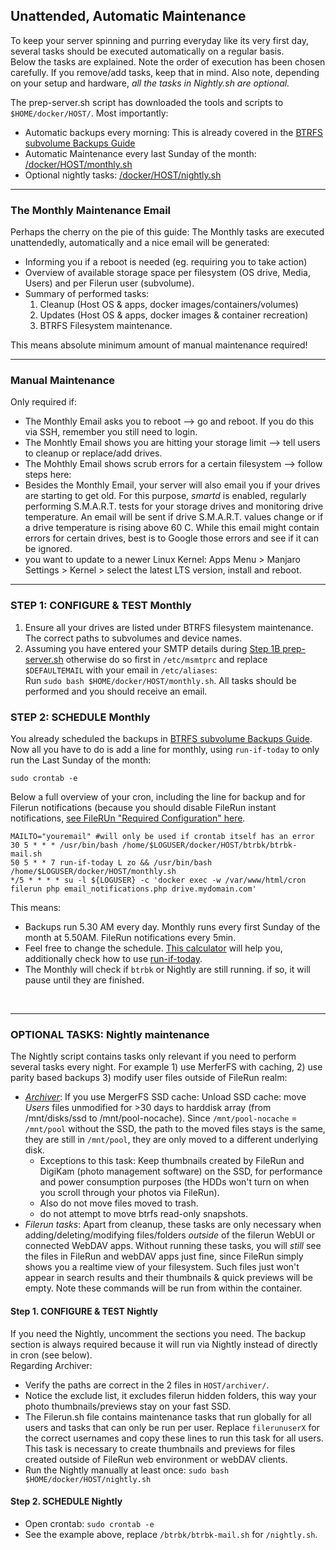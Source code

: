 ## Unattended, Automatic Maintenance

To keep your server spinning and purring everyday like its very first day, several tasks should be executed automatically on a regular basis.  
Below the tasks are explained. Note the order of execution has been chosen carefully. If you remove/add tasks, keep that in mind. Also note, depending on your setup and hardware, *all the tasks in Nightly.sh are optional.*

The prep-server.sh script has downloaded the tools and scripts to `$HOME/docker/HOST/`. Most importantly: 
- Automatic backups every morning: This is already covered in the [BTRFS subvolume Backups Guide](https://github.com/zilexa/Homeserver/tree/master/backup-strategy#ii-configure-subvolume-backups-via-btrbk)
- Automatic Maintenance every last Sunday of the month: [/docker/HOST/monthly.sh](https://github.com/zilexa/Homeserver/blob/master/docker/HOST/monthly.sh)
- Optional nightly tasks: [/docker/HOST/nightly.sh](https://github.com/zilexa/Homeserver/blob/master/docker/HOST/nightly.sh)

***
### The Monthly Maintenance Email
Perhaps the cherry on the pie of this guide: The Monthly tasks are executed unattendedly, automatically and a nice email will be generated: 
- Informing you if a reboot is needed (eg. requiring you to take action)
- Overview of available storage space per filesystem (OS drive, Media, Users) and per Filerun user (subvolume). 
- Summary of performed tasks: 
    1. Cleanup (Host OS & apps, docker images/containers/volumes)
    2. Updates (Host OS & apps, docker images & container recreation)
    3. BTRFS Filesystem maintenance. 

This means absolute minimum amount of manual maintenance required! 
***

### Manual Maintenance
Only required if:
- The Monthly Email asks you to reboot --> go and reboot. If you do this via SSH, remember you still need to login.
- The Monhtly Email shows you are hitting your storage limit --> tell users to cleanup or replace/add drives.
- The Mohthly Email shows scrub errors for a certain filesystem --> follow steps here:
- Besides the Monthly Email, your server will also email you if your drives are starting to get old. For this purpose, *smartd* is enabled, regularly performing S.M.A.R.T. tests for your storage drives and monitoring drive temperature. An email will be sent if drive S.M.A.R.T. values change or if a drive temperature is rising above 60 C. While this email might contain errors for certain drives, best is to Google those errors and see if it can be ignored. 
- you want to update to a newer Linux Kernel: Apps Menu > Manjaro Settings > Kernel > select the latest LTS version, install and reboot. 

***

### STEP 1: CONFIGURE & TEST Monthly
1. Ensure all your drives are listed under BTRFS filesystem maintenance. The correct paths to subvolumes and device names. 
2. Assuming you have entered your SMTP details during [Step 1B prep-server.sh](https://github.com/zilexa/Homeserver#step-1b-how-to-properly-install-docker-and-essential-tools) otherwise do so first in `/etc/msmtprc` and replace `$DEFAULTEMAIL` with your email in `/etc/aliases`:  \
Run `sudo bash $HOME/docker/HOST/monthly.sh`. All tasks should be performed and you should receive an email.

### STEP 2: SCHEDULE Monthly
You already scheduled the backups in [BTRFS subvolume Backups Guide](https://github.com/zilexa/Homeserver/tree/master/backup-strategy#ii-configure-subvolume-backups-via-btrbk). Now all you have to do is add a line for monthly, using `run-if-today` to only run the Last Sunday of the month: 
```
sudo crontab -e
```
Below a full overview of your cron, including the line for backup and for Filerun notifications (because you should disable FileRun instant notifications, [see FileRUn "Required Configuration" here](https://github.com/zilexa/Homeserver/blob/master/services-apps-configuration.md#files-cloud-via-filerun---documentation-and-support_).
```
MAILTO="youremail" #will only be used if crontab itself has an error
30 5 * * * /usr/bin/bash /home/$LOGUSER/docker/HOST/btrbk/btrbk-mail.sh          
50 5 * * 7 run-if-today L zo && /usr/bin/bash /home/$LOGUSER/docker/HOST/monthly.sh
*/5 * * * * su -l ${LOGUSER} -c 'docker exec -w /var/www/html/cron filerun php email_notifications.php drive.mydomain.com'
```
This means:
- Backups run 5.30 AM every day. Monthly runs every first Sunday of the month at 5.50AM. FileRun notifications every 5min.
- Feel free to change the schedule. [This calculator](https://crontab.guru/) will help you, additionally check how to use [run-if-today](https://github.com/xr09/cron-last-sunday/blob/master/run-if-today). 
- The Monthly will check if `btrbk` or Nightly are still running. if so, it will pause until they are finished.

&nbsp;

***

### OPTIONAL TASKS: Nightly maintenance
The Nightly script contains tasks only relevant if you need to perform several tasks every night. For example  1) use MerferFS with caching, 2) use parity based backups 3) modify user files outside of FileRun realm: 

- [_Archiver_](https://github.com/trapexit/mergerfs#time-based-expiring): If you use MergerFS SSD cache: Unload SSD cache: move _Users_ files unmodified for >30 days to harddisk array (from /mnt/disks/ssd to /mnt/pool-nocache). Since `/mnt/pool-nocache` = `/mnt/pool` without the SSD, the path to the moved files stays is the same, they are still in `/mnt/pool`, they are only moved to a different underlying disk. 
    - Exceptions to this task: Keep thumbnails created by FileRun and DigiKam (photo management software) on the SSD, for performance and power consumption purposes (the HDDs won't turn on when you scroll through your photos via FileRun). 
    - Also do not move files moved to trash.
    - do not attempt to move btrfs read-only snapshots.  
- _Filerun tasks_: Apart from cleanup, these tasks are only necessary when adding/deleting/modifying files/folders _outside_ of the filerun WebUI or connected WebDAV apps. Without running these tasks, you will _still_ see the files in FileRun and webDAV apps just fine, since FileRun simply shows you a realtime view of your filesystem. Such files just won't appear in search results and their thumbnails & quick previews will be empty. Note these commands will be run from within the container. 

#### Step 1. CONFIGURE & TEST Nightly
If you need the Nightly, uncomment the sections you need. The backup section is always required because it will run via Nightly instead of directly in cron (see below).  \
Regarding Archiver:
- Verify the paths are correct in the 2 files in `HOST/archiver/`.
- Notice the exclude list, it excludes filerun hidden folders, this way your photo thumbnails/previews stay on your fast SSD. 
- The Filerun.sh file contains maintenance tasks that run globally for all users and tasks that can only be run per user. Replace `filerunuserX` for the correct usernames and copy these lines to run this task for all users. This task is necessary to create thumbnails and previews for files created outside of FileRun web environment or webDAV clients. 
- Run the Nightly manually at least once: `sudo bash $HOME/docker/HOST/nightly.sh` 

#### Step 2. SCHEDULE Nightly
- Open crontab: `sudo crontab -e`
- See the example above, replace `/btrbk/btrbk-mail.sh` for `/nightly.sh`. 

